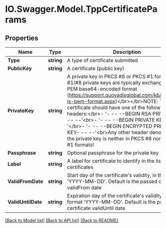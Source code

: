 # IO.Swagger.Model.TppCertificateParams
## Properties

Name | Type | Description | Notes
------------ | ------------- | ------------- | -------------
**Type** | **string** | A type of certificate submitted | 
**PublicKey** | **string** | A certificate (public key) | 
**PrivateKey** | **string** | A private key in PKCS #8 or PKCS #1 format. PKCS #1/#8 private keys are typically exchanged in the PEM base64-encoded format (https://support.quovadisglobal.com/kb/a37/what-is-pem-format.aspx)&lt;/br&gt;&lt;/br&gt;NOTE: The certificate should have one of the following headers:&lt;/br&gt;- &#39;- -- --BEGIN RSA PRIVATE KEY- -- --&#39;&lt;br&gt;- &#39;- -- --BEGIN PRIVATE KEY- -- --&#39;&lt;/br&gt;- &#39;- -- --BEGIN ENCRYPTED PRIVATE KEY- -- --&#39;&lt;br&gt;Any other header denotes that the private key is neither in PKCS #8 nor in PKCS #1 formats! | 
**Passphrase** | **string** | Optional passphrase for the private key | [optional] 
**Label** | **string** | A label for certificate to identify in the list of certificates | 
**ValidFromDate** | **string** | Start day of the certificate&#39;s validity, in the format &#39;YYYY-MM-DD&#39;. Default is the passed certificate validFrom date | [optional] 
**ValidUntilDate** | **string** | Expiration day of the certificate&#39;s validity, in the format &#39;YYYY-MM-DD&#39;. Default is the passed certificate validUntil date | [optional] 

[[Back to Model list]](../README.md#documentation-for-models) [[Back to API list]](../README.md#documentation-for-api-endpoints) [[Back to README]](../README.md)

